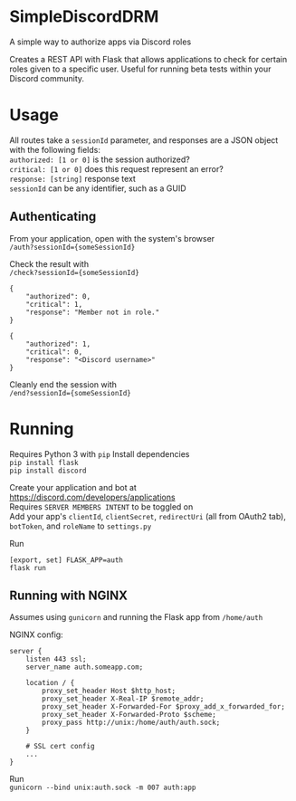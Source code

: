 # SimpleDiscordDRM
A simple way to authorize apps via Discord roles

Creates a REST API with Flask that allows applications to check for certain roles given to a specific user. Useful for running beta tests within your Discord community.

# Usage
All routes take a `sessionId` parameter, and responses are a JSON object with the following fields:  
`authorized: [1 or 0]` is the session authorized?  
`critical: [1 or 0]` does this request represent an error?  
`response: [string]` response text  
`sessionId` can be any identifier, such as a GUID 

## Authenticating
From your application, open with the system's browser  
`/auth?sessionId={someSessionId}`  
   
Check the result with  
`/check?sessionId={someSessionId}` 
```
{
	"authorized": 0,
	"critical": 1,
	"response": "Member not in role."
}
```
```
{
	"authorized": 1,
	"critical": 0,
	"response": "<Discord username>"
}
```  
  
Cleanly end the session with  
`/end?sessionId={someSessionId}`  

# Running
Requires Python 3 with `pip`
Install dependencies  
`pip install flask`   
`pip install discord`  
  
Create your application and bot at https://discord.com/developers/applications  
Requires `SERVER MEMBERS INTENT` to be toggled on  
Add your app's `clientId`, `clientSecret`, `redirectUri` (all from OAuth2 tab), `botToken`, and `roleName` to `settings.py`  
  
Run
```
[export, set] FLASK_APP=auth
flask run
```

## Running with NGINX
Assumes using `gunicorn` and running the Flask app from `/home/auth`  

NGINX config:  
```
server {
	listen 443 ssl;
	server_name auth.someapp.com;

	location / {
		proxy_set_header Host $http_host;
		proxy_set_header X-Real-IP $remote_addr;
		proxy_set_header X-Forwarded-For $proxy_add_x_forwarded_for;
		proxy_set_header X-Forwarded-Proto $scheme;
		proxy_pass http://unix:/home/auth/auth.sock;
	}

	# SSL cert config
	...
}
```  

Run  
`gunicorn --bind unix:auth.sock -m 007 auth:app`
